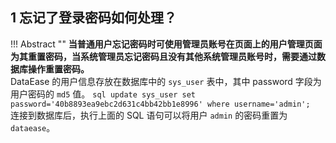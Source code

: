 ## 1 忘记了登录密码如何处理？

!!! Abstract ""
    **当普通用户忘记密码时可使用管理员账号在页面上的用户管理页面为其重置密码，当系统管理员忘记密码且没有其他系统管理员账号时，需要通过数据库操作重置密码。**  
    DataEase 的用户信息存放在数据库中的 `sys_user` 表中，其中 password 字段为用户密码的 `md5` 值。
    ```sql
    update sys_user set password='40b8893ea9ebc2d631c4bb42bb1e8996' where username='admin';
    ```
    连接到数据库后，执行上面的 SQL 语句可以将用户 `admin` 的密码重置为 `dataease`。
